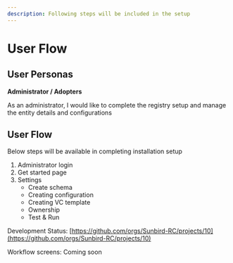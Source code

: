 ```yaml
---
description: Following steps will be included in the setup
---
```


# User Flow

## User Personas

**Administrator / Adopters**

As an administrator, I would like to complete the registry setup and manage the entity details and configurations

## User Flow

Below steps will be available in completing installation setup

1. Administrator login
2. Get started page
3. Settings
   * Create schema
   * Creating configuration&#x20;
   * Creating VC template&#x20;
   * Ownership&#x20;
   * Test & Run

Development Status: [https://github.com/orgs/Sunbird-RC/projects/10](https://github.com/orgs/Sunbird-RC/projects/10)

Workflow screens: Coming soon
